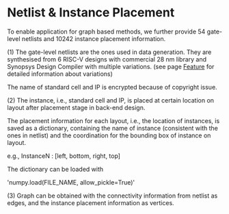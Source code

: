 # Netlist & Instance Placement

To enable application for graph based methods, we further provide 54 gate-level netlists and 10242 instance placement information.

(1) The gate-level netlists are the ones used in data generation. They are synthesised from 6 RISC-V designs with commercial 28 nm library and Synopsys Design Compiler with multiple variations. (see page [Feature](https://circuitnet.github.io/feature/properties.html) for detailed information about variations) 

The name of standard cell and IP is encrypted because of copyright issue.

(2) The instance, i.e., standard cell and IP, is placed at certain location on layout after placement stage in back-end design. 

The placement information for each layout, i.e., the location of instances, is saved as a dictionary, containing the name of instance (consistent with the ones in netlist) and the coordination for the bounding box of instance on layout. 

e.g., InstanceN : [left, bottom, right, top]

The dictionary can be loaded with

'numpy.load(FILE_NAME, allow_pickle=True)'

(3) Graph can be obtained with the connectivity information from netlist as edges, and the instance placement information as vertices.